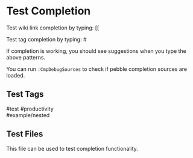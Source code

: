 # Test Completion

Test wiki link completion by typing: [[

Test tag completion by typing: #

If completion is working, you should see suggestions when you type the above patterns.

You can run `:CmpDebugSources` to check if pebble completion sources are loaded.

## Test Tags
#test
#productivity  
#example/nested

## Test Files
This file can be used to test completion functionality.